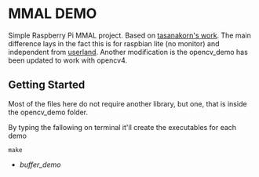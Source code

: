 # MMAL DEMO

Simple Raspberry Pi MMAL project. Based on [tasanakorn's work](https://github.com/tasanakorn/rpi-mmal-demo). The main difference lays in the fact this is for raspbian lite (no monitor) and independent from [userland](https://github.com/raspberrypi/userland.git). Another modification is the opencv_demo has been updated to work with opencv4.

## Getting Started

Most of the files here do not require another library, but one, that is inside the opencv_demo folder. 

By typing the fallowing on terminal it'll create the executables for each demo

```
make
```
* *buffer_demo*    
    
